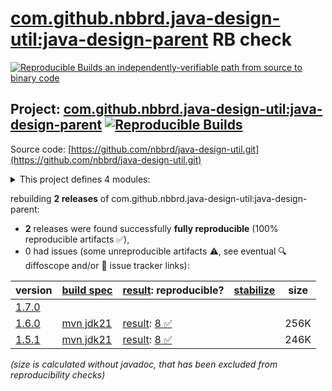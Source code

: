 [com.github.nbbrd.java-design-util:java-design-parent](https://central.sonatype.com/artifact/com.github.nbbrd.java-design-util/java-design-parent/versions) RB check
=======

[![Reproducible Builds](https://reproducible-builds.org/images/logos/rb.svg) an independently-verifiable path from source to binary code](https://reproducible-builds.org/)

## Project: [com.github.nbbrd.java-design-util:java-design-parent](https://central.sonatype.com/artifact/com.github.nbbrd.java-design-util/java-design-parent/versions) [![Reproducible Builds](https://img.shields.io/endpoint?url=https://raw.githubusercontent.com/jvm-repo-rebuild/reproducible-central/master/content/com/github/nbbrd/java-design-util/badge.json)](https://github.com/jvm-repo-rebuild/reproducible-central/blob/master/content/com/github/nbbrd/java-design-util/README.md)

Source code: [https://github.com/nbbrd/java-design-util.git](https://github.com/nbbrd/java-design-util.git)

<details><summary>This project defines 4 modules:</summary>

* [com.github.nbbrd.java-design-util:java-design-annotation](https://central.sonatype.com/artifact/com.github.nbbrd.java-design-util/java-design-annotation/overview)
* [com.github.nbbrd.java-design-util:java-design-bom](https://central.sonatype.com/artifact/com.github.nbbrd.java-design-util/java-design-bom/overview)
* [com.github.nbbrd.java-design-util:java-design-parent](https://central.sonatype.com/artifact/com.github.nbbrd.java-design-util/java-design-parent/overview)
* [com.github.nbbrd.java-design-util:java-design-processor](https://central.sonatype.com/artifact/com.github.nbbrd.java-design-util/java-design-processor/overview)
</details>

rebuilding **2 releases** of com.github.nbbrd.java-design-util:java-design-parent:
- **2** releases were found successfully **fully reproducible** (100% reproducible artifacts :white_check_mark:),
- 0 had issues (some unreproducible artifacts :warning:, see eventual :mag: diffoscope and/or :memo: issue tracker links):

| version | [build spec](/BUILDSPEC.md) | [result](https://reproducible-builds.org/docs/jvm/): reproducible? | [stabilize](https://github.com/google/oss-rebuild/blob/main/cmd/stabilize/README.md) | size |
| -- | --------- | ------ | ------ | -- |
| [1.7.0](https://central.sonatype.com/artifact/com.github.nbbrd.java-design-util/java-design-parent/1.7.0/pom) | | | |
| [1.6.0](https://central.sonatype.com/artifact/com.github.nbbrd.java-design-util/java-design-parent/1.6.0/pom) | [mvn jdk21](java-design-util-1.6.0.buildspec) | [result](java-design-parent-1.6.0.buildinfo): [8 :white_check_mark: ](java-design-parent-1.6.0.buildcompare) | | 256K |
| [1.5.1](https://central.sonatype.com/artifact/com.github.nbbrd.java-design-util/java-design-parent/1.5.1/pom) | [mvn jdk21](java-design-util-1.5.1.buildspec) | [result](java-design-parent-1.5.1.buildinfo): [8 :white_check_mark: ](java-design-parent-1.5.1.buildcompare) | | 246K |

<i>(size is calculated without javadoc, that has been excluded from reproducibility checks)</i>
